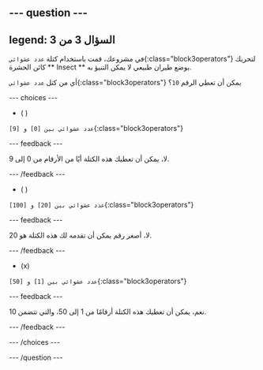 
--- question ---
---
legend: السؤال 3 من 3
---

في مشروعك، قمت باستخدام كتلة `عدد عشوائي`{:class="block3operators"} لتحريك كائن الحشرة ** Insect ** بوضع طيران طبيعي لا يمكن التنبؤ به.

أي من كتل `عدد عشوائي`{:class="block3operators"} يمكن أن تعطي الرقم `10`؟

--- choices ---

- ( )

`عدد عشوائي بين [0] و [9]`{:class="block3operators"}

  --- feedback ---

  لا، يمكن أن تعطيك هذه الكتلة أيًا من الأرقام من 0 إلى 9.

  --- /feedback ---

- ( )

`عدد عشوائي بين [20] و [100]`{:class="block3operators"}

  --- feedback ---

لا، أصغر رقم يمكن أن تقدمه لك هذه الكتلة هو 20.

  --- /feedback ---

- (x)

`عدد عشوائي بين [1] و [50]`{:class="block3operators"}

  --- feedback ---

نعم، يمكن أن تعطيك هذه الكتلة أرقامًا من 1 إلى 50، والتي تتضمن 10.

  --- /feedback ---

--- /choices ---

--- /question ---
